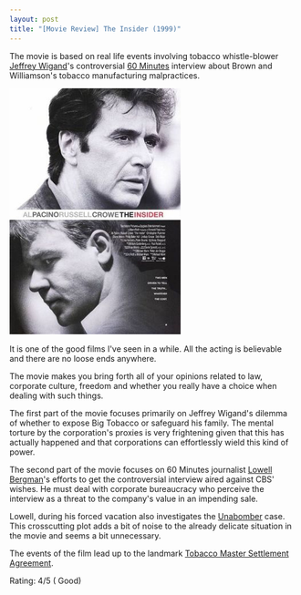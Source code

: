 ```yaml
---
layout: post
title: "[Movie Review] The Insider (1999)"
---
```


The movie is based on real life events involving tobacco whistle-blower [Jeffrey Wigand](https://en.wikipedia.org/wiki/Jeffrey_Wigand)'s controversial [60 Minutes](https://en.wikipedia.org/wiki/60_Minutes#Brown_.26_Williamson) interview about Brown and Williamson's tobacco manufacturing malpractices.

![The Insider (1999)](/img/movie-poster-the-insider-1999.jpg 'The Insider (1999)')

It is one of the good films I've seen in a while.
All the acting is believable and there are no loose ends anywhere.

The movie makes you bring forth all of your opinions related to law, corporate culture, freedom and whether you really have a choice when dealing with such things.

The first part of the movie focuses primarily on Jeffrey Wigand's dilemma of whether to expose Big Tobacco or safeguard his family.
The mental torture by the corporation's proxies is very frightening given that this has actually happened and that corporations can effortlessly wield this kind of power.

The second part of the movie focuses on 60 Minutes journalist [Lowell Bergman](https://en.wikipedia.org/wiki/Lowell_Bergman)'s efforts to get the controversial interview aired against CBS' wishes.
He must deal with corporate bureaucracy who perceive the interview as a threat to the company's value in an impending sale.

Lowell, during his forced vacation also investigates the [Unabomber](https://en.wikipedia.org/wiki/Ted_Kaczynski) case.
This crosscutting plot adds a bit of noise to the already delicate situation in the movie and seems a bit unnecessary.

The events of the film lead up to the landmark [Tobacco Master Settlement Agreement](https://en.wikipedia.org/wiki/Tobacco_Master_Settlement_Agreement).

Rating: 4/5 ( Good)
